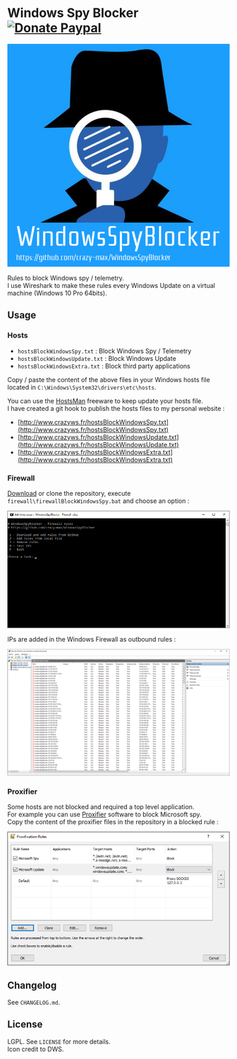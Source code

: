 # Windows Spy Blocker [![Donate Paypal](https://img.shields.io/badge/donate-paypal-blue.svg)](https://www.paypal.me/crazyws)

![](logo.png)

Rules to block Windows spy / telemetry.<br />
I use Wireshark to make these rules every Windows Update on a virtual machine (Windows 10 Pro 64bits).

## Usage

### Hosts

* `hostsBlockWindowsSpy.txt` : Block Windows Spy / Telemetry
* `hostsBlockWindowsUpdate.txt` : Block Windows Update
* `hostsBlockWindowsExtra.txt` : Block third party applications

Copy / paste the content of the above files in your Windows hosts file located in `C:\Windows\System32\drivers\etc\hosts`.<br />

You can use the [HostsMan](http://www.abelhadigital.com/hostsman) freeware to keep update your hosts file.<br />
I have created a git hook to publish the hosts files to my personal website :
* [http://www.crazyws.fr/hostsBlockWindowsSpy.txt](http://www.crazyws.fr/hostsBlockWindowsSpy.txt)
* [http://www.crazyws.fr/hostsBlockWindowsUpdate.txt](http://www.crazyws.fr/hostsBlockWindowsUpdate.txt)
* [http://www.crazyws.fr/hostsBlockWindowsExtra.txt](http://www.crazyws.fr/hostsBlockWindowsExtra.txt)

### Firewall

[Download](archive/master.zip) or clone the repository, execute `firewall\firewallBlockWindowsSpy.bat` and choose an option :<br />

![](firewall/firewallMenu.png)

IPs are added in the Windows Firewall as outbound rules :<br />

![](firewall/firewallRules.png)

### Proxifier

Some hosts are not blocked and required a top level application.<br />
For example you can use [Proxifier](https://www.proxifier.com/) software to block Microsoft spy.<br />
Copy the content of the proxifier files in the repository in a blocked rule :

![](proxifier/rule.png)

## Changelog

See `CHANGELOG.md`.

## License

LGPL. See `LICENSE` for more details.<br />
Icon credit to DWS.
